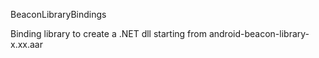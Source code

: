 ﻿BeaconLibraryBindings

Binding library to create a .NET dll starting from android-beacon-library-x.xx.aar
